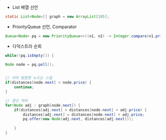 - List 배열 선언
```java
static List<Node>[] graph = new ArrayList[105];
```
- PriorityQueue 선언, Comparator
```java
Queue<Node> pq = new PriorityQueue<>((n1, n2) -> Integer.compare(n1.price, n2.price));
```
- 다익스트라 순회
```java
while(!pq.isEmpty()) {

Node node = pq.poll();

  
// 이미 방문한 노드는 스킵
if(distances[node.next] < node.price) {
	continue;
}  

// 갱신 처리
for(Node adj : graph[node.next]) {
	if(distances[adj.next] > distances[node.next] + adj.price) {
		distances[adj.next] = distances[node.next] + adj.price;
		pq.offer(new Node(adj.next, distances[adj.next]));
		
	}
}
```